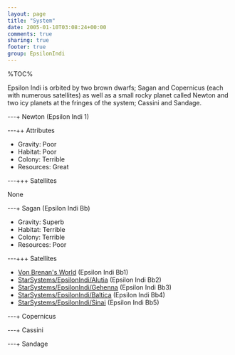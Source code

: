 ```yaml
---
layout: page
title: "System"
date: 2005-01-10T03:08:24+00:00
comments: true
sharing: true
footer: true
group: EpsilonIndi
---
```


%TOC%

Epsilon Indi is orbited by two brown dwarfs; Sagan and Copernicus (each with numerous satellites) as well as a small rocky planet called Newton and two icy planets at the fringes of the system; Cassini and Sandage.

---+ Newton (Epsilon Indi 1)

---++ Attributes

   * Gravity: Poor
   * Habitat: Poor
   * Colony: Terrible
   * Resources: Great

---+++ Satellites

None

---+ Sagan (Epsilon Indi Bb)

   * Gravity: Superb
   * Habitat: Terrible
   * Colony: Terrible
   * Resources: Poor

---+++ Satellites

   * [Von Brenan's World](/star-systems/epsilon-indi) (Epsilon Indi Bb1)
   * [StarSystems/EpsilonIndi/Alutia](/star-systems/epsilon-indi/alutia) (Epsilon Indi Bb2)
   * [StarSystems/EpsilonIndi/Gehenna](/star-systems/epsilon-indi/gehenna) (Epsilon Indi Bb3)
   * [StarSystems/EpsilonIndi/Baltica](/star-systems/epsilon-indi/baltica) (Epsilon Indi Bb4)
   * [StarSystems/EpsilonIndi/Sinai](/star-systems/epsilon-indi/sinai) (Epsilon Indi Bb5)

---+ Copernicus

---+ Cassini

---+ Sandage
